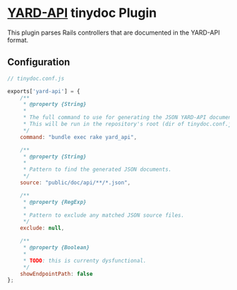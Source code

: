 # [YARD-API](http://amireh.github.io/yard-api/) tinydoc Plugin

This plugin parses Rails controllers that are documented in the YARD-API format.

## Configuration

```javascript
// tinydoc.conf.js

exports['yard-api'] = {
    /**
     * @property {String}
     *
     * The full command to use for generating the JSON YARD-API documents.
     * This will be run in the repository's root (dir of tinydoc.conf.js).
     */
    command: "bundle exec rake yard_api",

    /**
     * @property {String}
     *
     * Pattern to find the generated JSON documents.
     */
    source: "public/doc/api/**/*.json",

    /**
     * @property {RegExp}
     *
     * Pattern to exclude any matched JSON source files.
     */
    exclude: null,

    /**
     * @property {Boolean}
     *
     * TODO: this is currenty dysfunctional.
     */
    showEndpointPath: false
};
```